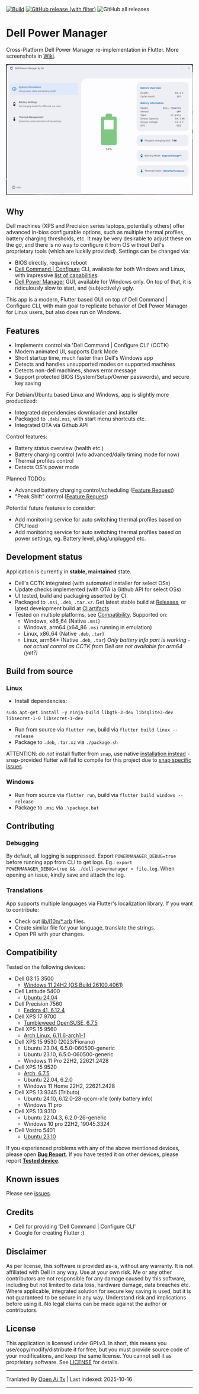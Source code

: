 [![Build](https://github.com/alexVinarskis/dell-powermanager/actions/workflows/build.yml/badge.svg?branch=master)](https://github.com/alexVinarskis/dell-powermanager/actions/workflows/build.yml)
[![GitHub release (with filter)](https://img.shields.io/github/v/release/alexVinarskis/dell-powermanager?label=Release)](https://github.com/alexVinarskis/dell-powermanager/releases/latest)
![GitHub all releases](https://img.shields.io/github/downloads/alexVinarskis/dell-powermanager/total?label=Downloads)

# Dell Power Manager
Cross-Platform Dell Power Manager re-implementation in Flutter. More screenshots in [Wiki](https://github.com/alexVinarskis/dell-powermanager/wiki).

![Screenshot Summary](https://raw.githubusercontent.com/alexVinarskis/dell-powermanager/master/images/screenshot_summary.png)

## Why
Dell machines (XPS and Precision series laptops, potentially others) offer advanced in-bios configurable options, such as multiple thermal profiles, battery charging thresholds, etc. It may be very desirable to adjust these on the go, and there is no way to configure it from OS without Dell's proprietary tools (which are luckily provided). Settings can be changed via:
* BIOS directly, requires reboot
* [Dell Command | Configure](https://www.dell.com/support/kbdoc/en-us/000178000/dell-command-configure) CLI, available for both Windows and Linux, with impressive [list of capabilities](https://dl.dell.com/topicspdf/command-configure_reference-guide4_en-us.pdf).
* [Dell Power Manager](https://www.dell.com/support/contents/en-au/article/product-support/self-support-knowledgebase/software-and-downloads/dell-power-manager) GUI, available for Windows only. On top of that, it is ridiculously slow to start, and (subjectively) ugly.

This app is a modern, Flutter based GUI on top of Dell Command | Configure CLI, with main goal to replicate behavior of Dell Power Manager for Linux users, but also does run on Windows.

## Features
* Implements control via 'Dell Command | Configure CLI' (CCTK)
* Modern animated UI, supports Dark Mode
* Short startup time, much faster than Dell's Windows app
* Detects and handles unsupported modes on supported machines
* Detects non-dell machines, shows error message
* Support protected BIOS (System/Setup/Owner passwords), and secure key saving

For Debian/Ubuntu based Linux and Windows, app is slightly more productized:
* Integrated dependencies downloader and installer
* Packaged to `.deb`/`.msi`, with start menu shortcuts etc.
* Integrated OTA via Github API

Control features:
* Battery status overview (health etc.)
* Battery charging control (w/o advanced/daily timing mode for now)
* Thermal profiles control
* Detects OS's power mode

Planned TODOs:
* Advanced battery charging control/scheduling ([Feature Request](https://github.com/alexVinarskis/dell-powermanager/issues/24))
* "Peak Shift" control ([Feature Request](https://github.com/alexVinarskis/dell-powermanager/issues/57))

Potential future features to consider:
* Add monitoring service for auto switching thermal profiles based on CPU load
* Add monitoring service for auto switching thermal profiles based on power settings, eg. Battery level, plug/unplugged etc.

## Development status
Application is currently in **stable, maintained** state.

* Dell's CCTK integrated (with automated installer for select OSs)
* Update checks implemented (with OTA ia Github API for select OSs)
* UI tested, build and packaging asserted by CI
* Packaged to `.msi`, `.deb`, `.tar.xz`. Get latest stable build at [Releases](https://github.com/alexVinarskis/dell-powermanager/releases/latest), or latest development build at [CI artifacts](https://github.com/alexVinarskis/dell-powermanager/actions/workflows/build.yml?query=branch%3Amaster)
* Tested on multiple platforms, see [Compatibility](#compatibility). Supported on:
    * Windows, x86_64 (Native `.msi`)
    * Windows, arm64 (x64_86 `.msi` running in emulation)
    * Linux, x86_64 (Native `.deb`, `.tar`)
    * Linux, arm64* (Native `.deb`, `.tar`) _Only battery info part is working - not actual control as CCTK from Dell are not available for arm64 (yet?)_
## Build from source
### Linux
* Install dependencies:
```
sudo apt-get install -y ninja-build libgtk-3-dev libsqlite3-dev libsecret-1-0 libsecret-1-dev
```
* Run from source via `flutter run`, build via `flutter build linux --release`
* Package to `.deb`, `.tar.xz` via `./package.sh`

ATTENTION: do _not_ install flutter from `snap`, use native [installation instead](https://docs.flutter.dev/get-started/install/linux/desktop) - snap-provided flutter will fail to compile for this project due to [snap specific issues](https://github.com/juliansteenbakker/flutter_secure_storage/issues/676).

### Windows
* Run from source via `flutter run`, build via `flutter build windows --release`
* Package to `.msi` via `.\package.bat`

## Contributing

### Debugging

By default, all logging is suppressed. Export `POWERMANAGER_DEBUG=true` before running app from CLI to get logs.
Eg.: `export POWERMANAGER_DEBUG=true && ./dell-powermanager > file.log`. When opening an issue, kindly save and attach the log.

### Translations
App supports multiple languages via Flutter's localization library. If you want to contribute:
* Check out [lib/l10n/*.arb](https://raw.githubusercontent.com/alexVinarskis/dell-powermanager/master/lib/l10n/app_en.arb) files.
* Create similar file for your language, translate the strings.
* Open PR with your changes.

## Compatibility
Tested on the following devices:
* Dell G3 15 3500
    * [Windows 11 24H2 (OS Build 26100.4061)](https://github.com/alexVinarskis/dell-powermanager/issues/65)
* Dell Latitude 5400
    * [Ubuntu 24.04](https://github.com/alexVinarskis/dell-powermanager/issues/56)
* Dell Precision 7560
    * [Fedora 41, 6.12.4](https://github.com/alexVinarskis/dell-powermanager/issues/47)
* Dell XPS 17 9700
    * [Tumbleweed OpenSUSE, 6.7.5](https://github.com/alexVinarskis/dell-powermanager/issues/31)
* Dell XPS 15 9560
    * [Arch Linux, 6.11.6-arch1-1](https://github.com/alexVinarskis/dell-powermanager/issues/46)
* Dell XPS 15 9530 (2023/Fiorano)
    * Ubuntu 23.04, 6.5.0-060500-generic
    * Ubuntu 23.10, 6.5.0-060500-generic
    * Windows 11 Pro 22H2, 22621.2428
* Dell XPS 15 9520
    * [Arch, 6.7.5](https://github.com/alexVinarskis/dell-powermanager/issues/31)
    * Ubuntu 22.04, 6.2.0
    * Windows 11 Home 22H2, 22621.2428
* Dell XPS 13 9345 (Tributo)
    * Ubuntu 24.10, 6.12.0-28-qcom-x1e (only battery info)
    * Windows 11 pro
* Dell XPS 13 9310
    * Ubuntu 22.04.3, 6.2.0-26-generic
    * Windows 10 pro 22H2, 19045.3324
* Dell Vostro 5401
    * [Ubuntu 23.10](https://github.com/alexVinarskis/dell-powermanager/issues/23) 

If you experienced problems with any of the above mentioned devices, please open [**Bug Report**](https://github.com/alexVinarskis/dell-powermanager/issues/new?template=bug_report.md&title=[BUG]). If you have tested it on other devices, please report [**Tested device**](https://github.com/alexVinarskis/dell-powermanager/issues).

## Known issues
Please see [issues](https://github.com/alexVinarskis/dell-powermanager/issues).
## Credits
* Dell for providing 'Dell Command | Configure CLI'
* Google for creating Flutter :)

## Disclaimer
As per license, this software is provided as-is, without any warranty. It is not affiliated with Dell in any way. Use at your own risk. Me or any other contributors are not responsible for any damage caused by this software, including but not limited to data loss, hardware damage, data breaches etc. Where applicable, integrated solution for secure key saving is used, but it is not guaranteed to be secure in any way. Understand risk and implications before using it. No legal claims can be made against the author or contributors.

## License
This application is licensed under GPLv3. In short, this means you use/copy/modify/distribute it for free, but you must provide source code of your modifications, and keep the same license. You cannot sell it as proprietary software. See [LICENSE](LICENSE) for details.



---


Tranlated By [Open Ai Tx](https://github.com/OpenAiTx/OpenAiTx) | Last indexed: 2025-10-16


---